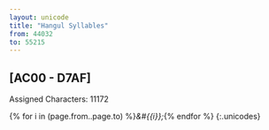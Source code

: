 ```yaml
---
layout: unicode
title: "Hangul Syllables"
from: 44032
to: 55215
---
```


## 	[AC00 - D7AF]

Assigned Characters: 11172

{% for i in (page.from..page.to) %}<i>&#{{i}};</i>{% endfor %}
{:.unicodes}

